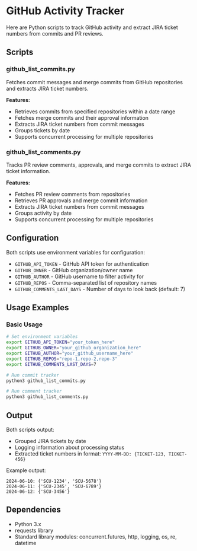 # GitHub Activity Tracker

Here are Python scripts to track GitHub activity and extract JIRA ticket numbers from commits and PR reviews.

## Scripts

### github_list_commits.py
Fetches commit messages and merge commits from GitHub repositories and extracts JIRA ticket numbers.

**Features:**
- Retrieves commits from specified repositories within a date range
- Fetches merge commits and their approval information
- Extracts JIRA ticket numbers from commit messages
- Groups tickets by date
- Supports concurrent processing for multiple repositories

### github_list_comments.py
Tracks PR review comments, approvals, and merge commits to extract JIRA ticket information.

**Features:**
- Fetches PR review comments from repositories
- Retrieves PR approvals and merge commit information
- Extracts JIRA ticket numbers from commit messages
- Groups activity by date
- Supports concurrent processing for multiple repositories

## Configuration

Both scripts use environment variables for configuration:

- `GITHUB_API_TOKEN` - GitHub API token for authentication
- `GITHUB_OWNER` - GitHub organization/owner name
- `GITHUB_AUTHOR` - GitHub username to filter activity for
- `GITHUB_REPOS` - Comma-separated list of repository names
- `GITHUB_COMMENTS_LAST_DAYS` - Number of days to look back (default: 7)

## Usage Examples

### Basic Usage

```bash
# Set environment variables
export GITHUB_API_TOKEN="your_token_here"
export GITHUB_OWNER="your_github_organization_here"
export GITHUB_AUTHOR="your_github_username_here"
export GITHUB_REPOS="repo-1,repo-2,repo-3"
export GITHUB_COMMENTS_LAST_DAYS=7

# Run commit tracker
python3 github_list_commits.py

# Run comment tracker
python3 github_list_comments.py
```

## Output

Both scripts output:
- Grouped JIRA tickets by date
- Logging information about processing status
- Extracted ticket numbers in format: `YYYY-MM-DD: {TICKET-123, TICKET-456}`

Example output:
```
2024-06-10: {'SCU-1234', 'SCU-5678'}
2024-06-11: {'SCU-2345', 'SCU-6789'}
2024-06-12: {'SCU-3456'}
```

## Dependencies

- Python 3.x
- requests library
- Standard library modules: concurrent.futures, http, logging, os, re, datetime
